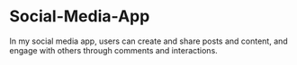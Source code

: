 # Social-Media-App
In my social media app, users can create and share posts and content, and engage with others through comments and interactions.
